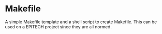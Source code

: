 # Makefile

A simple Makefile template and a shell script to create Makefile.
This can be used on a EPITECH project since they are all normed.
